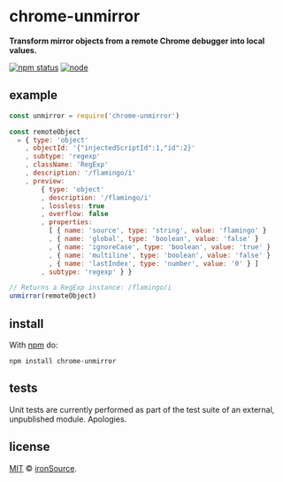 # chrome-unmirror

**Transform mirror objects from a remote Chrome debugger into local values.**

[![npm status](http://img.shields.io/npm/v/chrome-unmirror.svg?style=flat-square)](https://www.npmjs.org/package/chrome-unmirror) [![node](https://img.shields.io/node/v/chrome-unmirror.svg?style=flat-square)](https://www.npmjs.org/package/chrome-unmirror)

## example

```js
const unmirror = require('chrome-unmirror')

const remoteObject
  = { type: 'object'
    , objectId: '{"injectedScriptId":1,"id":2}'
    , subtype: 'regexp'
    , className: 'RegExp'
    , description: '/flamingo/i'
    , preview:
        { type: 'object'
        , description: '/flamingo/i'
        , lossless: true
        , overflow: false
        , properties:
          [ { name: 'source', type: 'string', value: 'flamingo' }
          , { name: 'global', type: 'boolean', value: 'false' }
          , { name: 'ignoreCase', type: 'boolean', value: 'true' }
          , { name: 'multiline', type: 'boolean', value: 'false' }
          , { name: 'lastIndex', type: 'number', value: '0' } ]
        , subtype: 'regexp' } }

// Returns a RegExp instance: /flamingo/i
unmirror(remoteObject)
```

## install

With [npm](https://npmjs.org) do:

```
npm install chrome-unmirror
```

## tests

Unit tests are currently performed as part of the test suite of an external, unpublished module. Apologies.

## license

[MIT](http://opensource.org/licenses/MIT) © [ironSource](http://www.ironsrc.com/).
